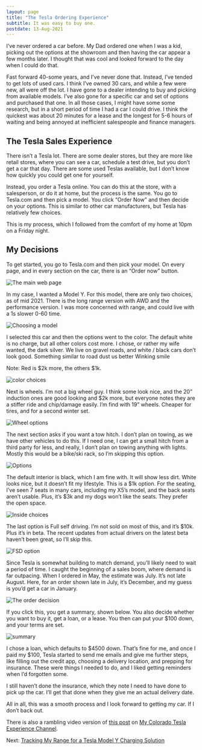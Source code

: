 ```yaml
---
layout: page
title: "The Tesla Ordering Experience"
subtitle: It was easy to buy one.
postdate: 13-Aug-2021
---
```


I’ve never ordered a car before. My Dad ordered one when I was a kid, picking out the options at the showroom and then having the car appear a few months later. I thought that was cool and looked forward to the day when I could do that.

Fast forward 40-some years, and I’ve never done that. Instead, I’ve tended to get lots of used cars. I think I’ve owned 30 cars, and while a few were new, all were off the lot. I have gone to a dealer intending to buy and picking from available models. I’ve also gone for a specific car and set of options and purchased that one. In all those cases, I might have some some research, but in a short period of time I had a car I could drive. I think the quickest was about 20 minutes for a lease and the longest for 5-6 hours of waiting and being annoyed at inefficient salespeople and finance managers.

## The Tesla Sales Experience

There isn’t a Tesla lot. There are some dealer stores, but they are more like retail stores, where you can see a car, schedule a test drive, but you don’t get a car that day. There are some used Teslas available, but I don’t know how quickly you could get one for yourself.

Instead, you order a Tesla online. You can do this at the store, with a salesperson, or do it at home, but the process is the same. You go to Tesla.com and then pick a model. You click “Order Now” and then decide on your options. This is similar to other car manufacturers, but Tesla has relatively few choices.

This is my process, which I followed from the comfort of my home at 10pm on a Friday night.

## My Decisions

To get started, you go to Tesla.com and then pick your model. On every page, and in every section on the car, there is an “Order now” button.

![The main web page](https://voiceofthedba.files.wordpress.com/2021/08/2021-07-30-17_18_26-model-y-_-tesla_thumb.png?w=533&h=445)

In my case, I wanted a Model Y. For this model, there are only two choices, as of mid 2021. There is the long range version with AWD and the performance version. I was more concerned with range, and could live with a 1s slower 0-60 time.

![Choosing a model](https://voiceofthedba.files.wordpress.com/2021/08/2021-07-30-17_18_39-design-your-model-y-_-tesla_thumb.png?w=237&h=343)

I selected this car and then the options went to the color. The default white is no charge, but all other colors cost more. I chose, or rather my wife wanted, the dark silver. We live on gravel roads, and white / black cars don’t look good. Something similar to road dust us better Winking smile

Note: Red is $2k more, the others $1k.

![color choices](https://voiceofthedba.files.wordpress.com/2021/08/2021-07-30-17_18_49-window_thumb.png?w=244&h=145)

Next is wheels. I’m not a big wheel guy. I think some look nice, and the 20” induction ones are good looking and $2k more, but everyone notes they are a stiffer ride and chip/damage easily. I’m find with 19” wheels. Cheaper for tires, and for a second winter set.

![Wheel options](https://voiceofthedba.files.wordpress.com/2021/08/2021-07-30-17_19_00-design-your-model-y-_-tesla_thumb.png?w=244&h=176)

The next section asks if you want a tow hitch. I don’t plan on towing, as we have other vehicles to do this. If I need one, I can get a small hitch from a third party for less, and really, I don’t plan on towing anything with lights. Mostly this would be a bike/ski rack, so I’m skipping this option.

![Options](https://voiceofthedba.files.wordpress.com/2021/08/2021-07-30-17_19_04-design-your-model-y-_-tesla_thumb.png?w=244&h=175)

The default interior is black, which I am fine with. It will show less dirt. White looks nice, but it doesn’t fit my lifestyle. This is a $1k option. For the seating, I’ve seen 7 seats in many cars, including my X5’s model, and the back seats aren’t usable. Plus, it’s $3k and my dogs won’t like the seats. They prefer the open space.

![Inside choices](https://voiceofthedba.files.wordpress.com/2021/08/2021-07-30-17_19_08-design-your-model-y-_-tesla_thumb.png?w=236&h=340)

The last option is Full self driving. I’m not sold on most of this, and it’s $10k. Plus it’s in beta. The recent updates from actual drivers on the latest beta haven’t been great, so I’ll skip this.

![FSD option](https://voiceofthedba.files.wordpress.com/2021/08/2021-07-30-17_19_14-design-your-model-y-_-tesla_thumb.png?w=244&h=241)

Since Tesla is somewhat building to match demand, you’ll likely need to wait a period of time. I caught the beginning of a sales boom, where demand is far outpacing. When I ordered in May, the estimate was July. It’s not late August. Here, for an order shown late in July, it’s December, and my guess is you’d get a car in January.

![The order decision](https://voiceofthedba.files.wordpress.com/2021/08/2021-07-30-17_19_19-design-your-model-y-_-tesla_thumb.png?w=383&h=309)

If you click this, you get a summary, shown below. You also decide whether you want to buy it, get a loan, or a lease. You then can put your $100 down, and your terms are set.

![summary](https://voiceofthedba.files.wordpress.com/2021/08/2021-07-30-17_19_26-design-your-model-y-_-tesla_thumb.png?w=278&h=547)

I chose a loan, which defaults to $4500 down. That’s fine for me, and once I paid my $100, Tesla started to send me emails and give me further steps, like filling out the credit app, choosing a delivery location, and prepping for insurance. These were things I needed to do, and I liked getting reminders when I’d forgotten some.

I still haven’t done the insurance, which they note I need to have done to pick up the car. I’ll get that done when they give me an actual delivery date.

All in all, this was a smooth process and I look forward to getting my car. If I don’t back out.

There is also a rambling video version of [this post](https://youtu.be/RVDVmIYjbR4) on [My Colorado Tesla Experience Channel](https://www.youtube.com/channel/UC4sRpzz05MCXqxUInjwQ_ew). 

Next: [Tracking My Range for a Tesla Model Y Charging Solution](/projects/tesla/trackrange/)